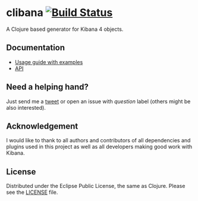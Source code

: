 # clibana [![Build Status](https://travis-ci.org/martinhynar/clibana.svg)](https://travis-ci.org/martinhynar/clibana/builds)
A Clojure based generator for Kibana 4 objects.


## Documentation
* [Usage guide with examples](http://clibana.martinhynar.cz/)
* [API](http://clibana.martinhynar.cz/api.html)

## Need a helping hand?
Just send me a [tweet](https://twitter.com/martinhynar) or open an issue with *question* label (others might be also interested).

## Acknowledgement
I would like to thank to all authors and contributors of all dependencies and plugins used in this project as well as all developers making good work with Kibana.

## License
Distributed under the Eclipse Public License, the same as Clojure. Please see the [LICENSE](LICENSE) file.